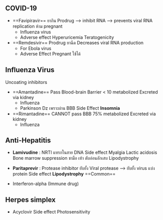 ## COVID-19
- ==Favipiravir==
	ยากิน
	Prodrug --> inhibit RNA --> prevents viral RNA replication
	ห้าม pregnant
	- Influenza virus
	- Adverse effect
		Hyperuricemia
		Teratogenicity
- ==Remdesivir==
	Prodrug ยาฉีด
	Decreases viral RNA production
	- For Ebola virus
	- Adverse Effect
		Pregnant ใช้ได้
## Influenza Virus
Uncoating inhibitors
- ==Amantadine==
	Pass Blood-brain Barrier
	< 10 metabolized
	Excreted via kidney
	- Influenza
	- Parkinson Dz เพราะผ่าน BBB
	Side Effect
		**Insomnia**
- ==Rimantadine==
	CANNOT pass BBB
	75% metabolized
	Excreted via kidney
	- Influenza

## Anti-Hepatitis
- **Lamivudine** : NRTI
	แทรกในสาย DNA
	Side effect
		Myalgia
		Lactic acidosis
		Bone marrow suppression
		ชามือ เท้า
		ตับอ่อนอักเสบ
		Lipodystrophy
- **Paritaprevir** : Protease inhibitor
	ยับยั้ง Viral protease --> ยับยั้ง virus แบ่ง protein
	Side effect
		**Lipodystrophy** ==Common==
		
- Interferon-alpha (Immune drug)

## Herpes simplex
- Acyclovir
	Side effect
		Photosensitivity